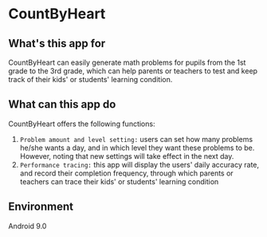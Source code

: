 # CountByHeart
## What's this app for
CountByHeart can easily generate math problems for pupils from the 1st grade to the 3rd grade, which can help parents or teachers to test and keep track of 
their kids' or students' learning condition.
## What can this app do
CountByHeart offers the following functions: <br>
1. `Problem amount and level setting:` users can set how many problems he/she wants a day, and in which level they want these problems to be. However, noting that new settings will take effect in the next day. 
2. `Performance tracing:` this app will display the users' daily accuracy rate, and record their completion frequency, through which parents or teachers can trace their kids' or students' learning condition 
## Environment
Android 9.0
